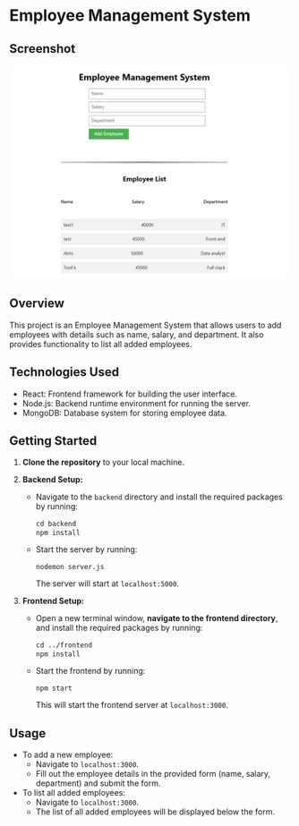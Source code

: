 # Employee Management System

## Screenshot
![Front end](EmployeeSystem.png)


## Overview
This project is an Employee Management System that allows users to add employees with details such as name, salary, and department. It also provides functionality to list all added employees.

## Technologies Used
- React: Frontend framework for building the user interface.
- Node.js: Backend runtime environment for running the server.
- MongoDB: Database system for storing employee data.

## Getting Started
1. **Clone the repository** to your local machine.

2. **Backend Setup:**
   - Navigate to the `backend` directory and install the required packages by running:
     ```
     cd backend
     npm install
     ```
   - Start the server by running:
     ```
     nodemon server.js
     ```
     The server will start at `localhost:5000`.

3. **Frontend Setup:**
   - Open a new terminal window, **navigate to the frontend directory**, and install the required packages by running:
     ```
     cd ../frontend
     npm install
     ```
   - Start the frontend by running:
     ```
     npm start
     ```
     This will start the frontend server at `localhost:3000`.

## Usage
- To add a new employee:
  - Navigate to `localhost:3000`.
  - Fill out the employee details in the provided form (name, salary, department) and submit the form.
- To list all added employees:
  - Navigate to `localhost:3000`.
  - The list of all added employees will be displayed below the form.

